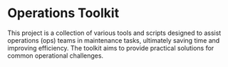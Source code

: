 # Operations Toolkit

This project is a collection of various tools and scripts designed to assist operations (ops) teams in maintenance tasks, ultimately saving time and improving efficiency. The toolkit aims to provide practical solutions for common operational challenges.

